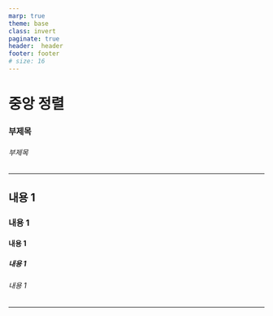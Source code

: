 ```yaml
---
marp: true
theme: base
class: invert
paginate: true
header:  header
footer: footer
# size: 16
---
```

<!--  paginate: skip -->

<h1 class="center"> 중앙 정렬 </h1>

<h3 class="center"> 부제목 </h3>

<h6 class="right"> 부제목 </h6>

---
<!-- paginate: true -->

## 내용 1
### 내용 1
#### 내용 1
##### 내용 1
###### 내용 1
 

---